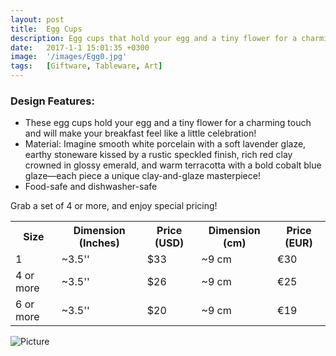 ```yaml
---
layout: post
title:  Egg Cups
description: Egg cups that hold your egg and a tiny flower for a charming touch! 
date:   2017-1-1 15:01:35 +0300
image:  '/images/Egg0.jpg'
tags:   [Giftware, Tableware, Art]
---
```

### Design Features:
* These egg cups hold your egg and a tiny flower for a charming touch and will make your breakfast feel like a little celebration!
* Material: Imagine smooth white porcelain with a soft lavender glaze, earthy stoneware kissed by a rustic speckled finish, rich red clay crowned in glossy emerald, and warm terracotta with a bold cobalt blue glaze—each piece a unique clay-and-glaze masterpiece!
* Food-safe and dishwasher-safe


Grab a set of 4 or more, and enjoy special pricing!


<div class="table-container">
  <table>
    <tr><th>Size</th><th>Dimension (Inches)</th><th>Price (USD)</th><th>Dimension (cm)</th><th>Price (EUR)</th></tr>
    <tr><td>1</td><td>~3.5''</td><td>$33</td><td>~9 cm</td><td>€30</td></tr>
    <tr><td>4 or more</td><td>~3.5''</td><td>$26</td><td>~9 cm</td><td>€25</td></tr>
	<tr><td>6 or more</td><td>~3.5''</td><td>$20</td><td>~9 cm</td><td>€19</td></tr>
  
  
  </table>

</div>

![Picture]({{site.baseurl}}/images/Egg7.jpg)
